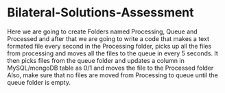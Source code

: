 # Bilateral-Solutions-Assessment
Here we are going to create Folders named Processing, Queue and Processed and after  that we are going to write a code that makes a text formated file every second in the Processing folder, picks up all the files from processing and moves all the files to the queue in every 5 seconds. It then picks files from the queue folder and updates a column in MySQL/mongoDB table as 0/1 and moves the file to the Processed folder Also, make sure that no files are moved from Processing to queue until the queue folder is empty.

